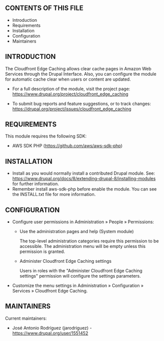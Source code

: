 CONTENTS OF THIS FILE
---------------------
   
 * Introduction
 * Requirements
 * Installation
 * Configuration
 * Maintainers

INTRODUCTION
------------

The Cloudfront Edge Caching allows clear cache pages in Amazon Web Services 
through the Drupal Interface. Also, you can configure the module for automatic 
cache clear when users or content are updated.

 * For a full description of the module, visit the project page:
   https://www.drupal.org/project/cloudfront_edge_caching

 * To submit bug reports and feature suggestions, or to track changes:
   https://drupal.org/project/issues/cloudfront_edge_caching

REQUIREMENTS
------------

This module requires the following SDK:

 * AWS SDK PHP (https://github.com/aws/aws-sdk-php)

INSTALLATION
------------
 
 * Install as you would normally install a contributed Drupal module. See:
   https://www.drupal.org/docs/8/extending-drupal-8/installing-modules
   for further information.
 * Remember install aws-sdk-php before enable the module. You can see the
   INSTALL.txt file for more information.

CONFIGURATION
-------------
 
 * Configure user permissions in Administration » People » Permissions:

   - Use the administration pages and help (System module)

     The top-level administration categories require this permission to be
     accessible. The administration menu will be empty unless this permission
     is granted.

   - Administer Cloudfront Edge Caching settings

     Users in roles with the "Administer Cloudfront Edge Caching settings" 
     permission will configure the settings parameters.

 * Customize the menu settings in Administration » Configuration » Services » 
   Cloudfront Edge Caching.

MAINTAINERS
-----------

Current maintainers:
 * José Antonio Rodríguez (jarodriguez) - https://www.drupal.org/user/1551452
